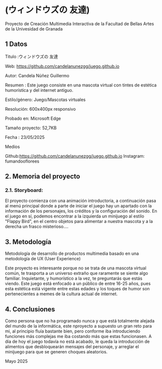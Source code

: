 # (ウィンドウズの 友達)
Proyecto de Creación Multimedia Interactiva de la Facultad de Bellas Artes de la Univesidad de Granada

## 1 Datos
Titulo :ウィンドウズの 友達

Web: https://github.com/candelanunezgg/juego.github.io

Autor: Candela Núñez Guillermo

Resumen : Este juego consiste en una mascota virtual con tintes de estética humorística y del internet antiguo.

Estilo/género: Juego/Mascotas virtuales

Resolución: 600x400px responsivo

Probado en: Microsoft Edge

Tamaño proyecto: 52,7KB

Fecha : 23/05/2025

Medios

Github:https://github.com/candelanunezgg/juego.github.io
Instagram: fumandooflorees

## 2. Memoria del proyecto
### 2.1. Storyboard:
El proyecto comienza con una animación introductoria, a continuación pasa al menú principal donde a parte de iniciar el juego hay un apartado con la información de los personajes, los créditos y la configuración del sonido.
En el juego en sí, podemos encontrar a la izquierda un minijuego al estilo "Flappy Bird", en el centro objetos para alimentar a nuestra mascota y a la derecha un frasco misterioso....

## 3. Metodología

Metodología de desarrollo de productos multimedia basado en una metodología de UX (User Experience)

Este proyecto es interesante porque no se trata de una mascota virtual común, te trasporta a un universo extraño que raramente se siente algo familiar. Inquietante, y humorístico a la vez, te preguntarás que estás viendo.
Este juego está enfocado a un público de entre 16-25 años, pues esta estética está vigente entre estas edades y los toques de humor son pertenecientes a memes de la cultura actual de internet.


## 4. Conclusiones
Como persona que no ha programado nunca y que está totalmente alejada del mundo de la informática, este nproyecto a supuesto un gran reto para mi, al principio fluía bastante bien, pero conforme iba introduciendo funciones más complejas me iba costando más que estas funcionasen. A día de hoy el juego todavía no está acabado, le queda la introducción de alimentos que desbloquearán mensajes del personaje, y arreglar el minijuego para que se generen choques aleatorios.

Mayo 2025
